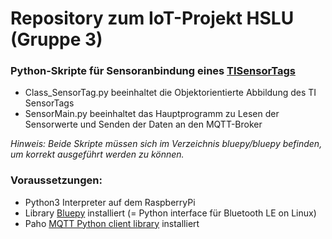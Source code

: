 # Repository zum IoT-Projekt HSLU (Gruppe 3)


### Python-Skripte für Sensoranbindung eines [TISensorTags](http://www.ti.com/ww/en/wireless_connectivity/sensortag/)

- Class_SensorTag.py beeinhaltet die Objektorientierte Abbildung des TI SensorTags
- SensorMain.py beeinhaltet das Hauptprogramm zu Lesen der Sensorwerte und Senden der Daten an den MQTT-Broker

*Hinweis: Beide Skripte müssen sich im Verzeichnis bluepy/bluepy befinden, um korrekt ausgeführt werden zu können.*

### Voraussetzungen:

- Python3 Interpreter auf dem RaspberryPi
- Library [Bluepy](https://github.com/IanHarvey/bluepy) installiert (= Python interface für Bluetooth LE on Linux)
- Paho [MQTT Python client library](https://pypi.org/project/paho-mqtt/) installiert
